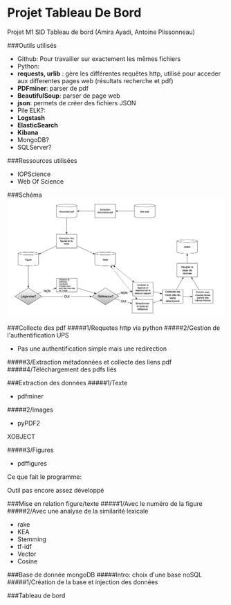 # Projet Tableau De Bord
Projet M1 SID Tableau de bord (Amira Ayadi, Antoine Plissonneau)

###Outils utilisés

* Github: Pour travailler sur exactement les mêmes fichiers 
* Python:
 * __requests, urlib__ : gère les différentes requêtes http, utilisé pour acceder aux differentes pages web (résultats recherche et pdf)
 * **PDFminer**: parser de pdf 
 * __BeautifulSoup__: parser de page web
 * __json__: permets de créer des fichiers JSON
* Pile ELK?:
 * __Logstash__
 * __ElasticSearch__
 * __Kibana__
* MongoDB?
* SQLServer?

###Ressources utilisées

* IOPScience
* Web Of Science


###Schéma
![sart1](Images/SchemaExplicatif.png)

###Collecte des pdf
#####1/Requetes http via python 
#####2/Gestion de l'authentification UPS
* Pas une authentification simple mais une redirection

#####3/Extraction métadonnées et collecte des liens pdf
#####4/Téléchargement des pdfs liés

###Extraction des données
#####1/Texte
* pdfminer

#####2/Images
* pyPDF2

XOBJECT

#####3/Figures
* pdffigures

Ce que fait le programme:
 
Outil pas encore assez développé

###Mise en relation figure/texte
#####1/Avec le numéro de la figure
#####2/Avec une analyse de la similarité lexicale
* rake
* KEA
* Stemming
* tf-idf
* Vector
* Cosine

###Base de donnée mongoDB
#####Intro: choix d'une base noSQL
#####1/Création de la base et injection des données

###Tableau de bord